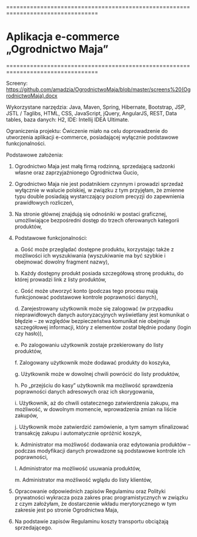 
=================================================================================

# Aplikacja e-commerce „Ogrodnictwo Maja”

=================================================================================

Screeny: https://github.com/amadzia/OgrodnictwoMaja/blob/master/screens%20(OgrodnictwoMaja).docx 

Wykorzystane narzędzia: 
Java, Maven, Spring, Hibernate, Bootstrap, JSP, JSTL / Taglibs, HTML, CSS, JavaScript, jQuery, AngularJS, REST, Data tables, baza danych: H2, IDE: Intellij IDEA Ultimate. 

Ograniczenia projektu:
Ćwiczenie miało na celu doprowadzenie do utworzenia aplikacji e-commerce, posiadającej wyłącznie podstawowe funkcjonalności. 

Podstawowe założenia: 
1.	Ogrodnictwo Maja jest małą firmą rodzinną, sprzedającą sadzonki własne oraz zaprzyjaźnionego Ogrodnictwa Gucio, 

2.	Ogrodnictwo Maja nie jest podatnikiem czynnym i prowadzi sprzedaż wyłącznie w walucie polskiej, w związku z tym przyjęłam, że zmienne typu double posiadają wystarczający poziom precyzji do zapewnienia prawidłowych rozliczeń,

3.	Na stronie głównej znajdują się odnośniki w postaci graficznej, umożliwiające bezpośredni dostęp do trzech oferowanych kategorii produktów,

4.	Podstawowe funkcjonalności:

    a.	Gość może przeglądać dostępne produktu, korzystając także z możliwości ich wyszukiwania (wyszukiwanie ma być szybkie i obejmować dowolny fragment nazwy),

    b.	Każdy dostępny produkt posiada szczegółową stronę produktu, do której prowadzi link z listy produktów,

    c.	Gość może utworzyć konto (podczas tego procesu mają funkcjonować podstawowe kontrole poprawności danych),

    d.	Zarejestrowany użytkownik może się zalogować (w przypadku nieprawidłowych danych autoryzacyjnych wyświetlany jest komunikat o błędzie – ze względów bezpieczeństwa komunikat nie obejmuje szczegółowej informacji, który z elementów został błędnie podany (login czy hasło)),

    e.	Po zalogowaniu użytkownik zostaje przekierowany do listy produktów, 

    f.	Zalogowany użytkownik może dodawać produkty do koszyka,

    g.	Użytkownik może w dowolnej chwili powrócić do listy produktów,

    h.	Po „przejściu do kasy” użytkownik ma możliwość sprawdzenia poprawności danych adresowych oraz ich skorygowania, 

    i.	Użytkownik, aż do chwili ostatecznego zatwierdzenia zakupu, ma możliwość, w dowolnym momencie, wprowadzenia zmian na liście zakupów,

    j.	Użytkownik może zatwierdzić zamówienie, a tym samym sfinalizować transakcję zakupu i automatycznie opróżnić koszyk,

    k.	Administrator ma możliwość dodawania oraz edytowania produktów – podczas modyfikacji danych prowadzone są podstawowe kontrole ich poprawności,

    l.	Administrator ma możliwość usuwania produktów,

    m.	Administrator ma możliwość wglądu do listy klientów,

5.	Opracowanie odpowiednich zapisów Regulaminu oraz Polityki prywatności wykracza poza zakres prac programistycznych w związku z czym założyłam, że dostarczenie wkładu merytorycznego w tym zakresie jest po stronie Ogrodnictwa Maja,

6.	Na podstawie zapisów Regulaminu koszty transportu obciążają sprzedającego.


